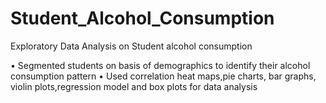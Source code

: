 # Student_Alcohol_Consumption
Exploratory Data Analysis on Student alcohol consumption


•	Segmented students on basis of demographics to identify their alcohol consumption pattern
•	Used correlation heat maps,pie charts, bar graphs, violin plots,regression model and box plots for data analysis
